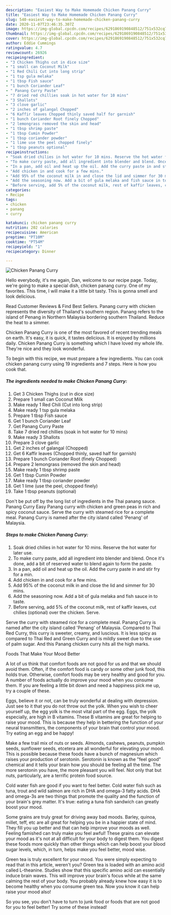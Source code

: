 ```yaml
---
description: "Easiest Way to Make Homemade Chicken Panang Curry"
title: "Easiest Way to Make Homemade Chicken Panang Curry"
slug: 540-easiest-way-to-make-homemade-chicken-panang-curry
date: 2020-11-07T23:46:35.307Z
image: https://img-global.cpcdn.com/recipes/6291869190848512/751x532cq70/chicken-panang-curry-recipe-main-photo.jpg
thumbnail: https://img-global.cpcdn.com/recipes/6291869190848512/751x532cq70/chicken-panang-curry-recipe-main-photo.jpg
cover: https://img-global.cpcdn.com/recipes/6291869190848512/751x532cq70/chicken-panang-curry-recipe-main-photo.jpg
author: Eddie Cummings
ratingvalue: 4.7
reviewcount: 26926
recipeingredient:
- "3 Chicken Thighs cut in dice size"
- "1 small can Coconut Milk"
- "1 Red Chili Cut into long strip"
- "1 tsp gula melaka"
- "1 tbsp Fish sauce"
- "1 bunch Coriander Leaf"
- " Panang Curry Paste"
- "7 dried red chillies soak in hot water for 10 mins"
- "3 Shallots"
- "3 clove garlic"
- "2 inches of galangal Chopped"
- "6 Kaffir leaves Chopped thinly saved half for garnish"
- "1 bunch Coriander Root finely Chopped"
- "2 lemongrass removed the skin and head"
- "1 tbsp shrimp paste"
- "1 tbsp Cumin Powder"
- "1 tbsp coriander powder"
- "1 lime use the peel chopped finely"
- "1 tbsp peanuts optional"
recipeinstructions:
- "Soak dried chilies in hot water for 10 mins. Reserve the hot water for later use."
- "To make curry paste, add all ingredient into blender and blend. Once it&#39;s done, add a bit of reserved water to blend again to form the paste."
- "In a pan, add oil and heat up the oil. Add the curry paste in and stir fry for a min."
- "Add chicken in and cook for a few mins."
- "Add 95% of the coconut milk in and close the lid and simmer for 30 mins."
- "Add the seasoning now. Add a bit of gula melaka and fish sauce in to taste."
- "Before serving, add 5% of the coconut milk, rest of kaffir leaves, cut chilies (optional) over the chicken. Serve."
categories:
- Recipe
tags:
- chicken
- panang
- curry

katakunci: chicken panang curry 
nutrition: 202 calories
recipecuisine: American
preptime: "PT10M"
cooktime: "PT54M"
recipeyield: "1"
recipecategory: Dinner

---
```



![Chicken Panang Curry](https://img-global.cpcdn.com/recipes/6291869190848512/751x532cq70/chicken-panang-curry-recipe-main-photo.jpg)

Hello everybody, it's me again, Dan, welcome to our recipe page. Today, we're going to make a special dish, chicken panang curry. One of my favorites. This time, I will make it a little bit tasty. This is gonna smell and look delicious.

Read Customer Reviews &amp; Find Best Sellers. Panang curry with chicken represents the diversity of Thailand&#39;s southern region. Panang refers to the island of Penang in Northern Malaysia bordering southern Thailand. Reduce the heat to a simmer.

Chicken Panang Curry is one of the most favored of recent trending meals on earth. It's easy, it is quick, it tastes delicious. It is enjoyed by millions daily. Chicken Panang Curry is something which I have loved my whole life. They're nice and they look wonderful.


To begin with this recipe, we must prepare a few ingredients. You can cook chicken panang curry using 19 ingredients and 7 steps. Here is how you cook that.

<!--inarticleads1-->

##### The ingredients needed to make Chicken Panang Curry:

1. Get 3 Chicken Thighs (cut in dice size)
1. Prepare 1 small can Coconut Milk
1. Make ready 1 Red Chili (Cut into long strip)
1. Make ready 1 tsp gula melaka
1. Prepare 1 tbsp Fish sauce
1. Get 1 bunch Coriander Leaf
1. Get  Panang Curry Paste
1. Take 7 dried red chillies (soak in hot water for 10 mins)
1. Make ready 3 Shallots
1. Prepare 3 clove garlic
1. Get 2 inches of galangal (Chopped)
1. Get 6 Kaffir leaves (Chopped thinly, saved half for garnish)
1. Prepare 1 bunch Coriander Root (finely Chopped)
1. Prepare 2 lemongrass (removed the skin and head)
1. Make ready 1 tbsp shrimp paste
1. Get 1 tbsp Cumin Powder
1. Make ready 1 tbsp coriander powder
1. Get 1 lime (use the peel, chopped finely)
1. Take 1 tbsp peanuts (optional)


Don&#39;t be put off by the long list of ingredients in the Thai panang sauce. Panang Curry Easy Panang curry with chicken and green peas in rich and spicy coconut sauce. Serve the curry with steamed rice for a complete meal. Panang Curry is named after the city island called &#39;Penang&#39; of Malaysia. 

<!--inarticleads2-->

##### Steps to make Chicken Panang Curry:

1. Soak dried chilies in hot water for 10 mins. Reserve the hot water for later use.
1. To make curry paste, add all ingredient into blender and blend. Once it&#39;s done, add a bit of reserved water to blend again to form the paste.
1. In a pan, add oil and heat up the oil. Add the curry paste in and stir fry for a min.
1. Add chicken in and cook for a few mins.
1. Add 95% of the coconut milk in and close the lid and simmer for 30 mins.
1. Add the seasoning now. Add a bit of gula melaka and fish sauce in to taste.
1. Before serving, add 5% of the coconut milk, rest of kaffir leaves, cut chilies (optional) over the chicken. Serve.


Serve the curry with steamed rice for a complete meal. Panang Curry is named after the city island called &#39;Penang&#39; of Malaysia. Compared to Thai Red Curry, this curry is sweeter, creamy, and luscious. It is less spicy as compared to Thai Red and Green Curry and is mildly sweet due to the use of palm sugar. And this Panang chicken curry hits all the high marks. 

Foods That Make Your Mood Better


A lot of us think that comfort foods are not good for us and that we should avoid them. Often, if the comfort food is candy or some other junk food, this holds true. Otherwise, comfort foods may be very healthy and good for you. A number of foods actually do improve your mood when you consume them. If you are feeling a little bit down and need a happiness pick me up, try a couple of these.

Eggs, believe it or not, can be truly wonderful at dealing with depression. Just see to it that you do not throw out the yolk. When you wish to cheer yourself up, the egg yolk is the most vital part of the egg. Eggs, the yolk especially, are high in B vitamins. These B vitamins are great for helping to raise your mood. This is because they help in bettering the function of your neural transmitters, the components of your brain that control your mood. Try eating an egg and be happy!

Make a few trail mix of nuts or seeds. Almonds, cashews, peanuts, pumpkin seeds, sunflower seeds, etcetera are all wonderful for elevating your mood. This is possible because these foods have a bunch of magnesium which raises your production of serotonin. Serotonin is known as the "feel good" chemical and it tells your brain how you should be feeling all the time. The more serotonin you have, the more pleasant you will feel. Not only that but nuts, particularly, are a terrific protein food source.

Cold water fish are good if you want to feel better. Cold water fish such as tuna, trout and wild salmon are rich in DHA and omega-3 fatty acids. DHA and omega-3s are two things that promote the quality and the function of your brain's grey matter. It's true: eating a tuna fish sandwich can greatly boost your mood. 

Some grains are truly great for driving away bad moods. Barley, quinoa, millet, teff, etc are all great for helping you be in a happier state of mind. They fill you up better and that can help improve your moods as well. Feeling famished can truly make you feel awful! These grains can elevate your mood as it's not at all difficult for your body to digest them. You digest these foods more quickly than other things which can help boost your blood sugar levels, which, in turn, helps make you feel better, mood wise.

Green tea is truly excellent for your mood. You were simply expecting to read that in this article, weren't you? Green tea is loaded with an amino acid called L-theanine. Studies show that this specific amino acid can essentially induce brain waves. This will improve your brain's focus while at the same calming the rest of your body. You probably already knew how easy it is to become healthy when you consume green tea. Now you know it can help raise your mood also!

So you see, you don't have to turn to junk food or foods that are not good for you to feel better! Try some of these instead!

